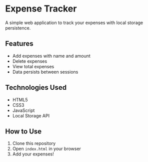 # Expense Tracker

A simple web application to track your expenses with local storage persistence.

## Features
- Add expenses with name and amount
- Delete expenses
- View total expenses
- Data persists between sessions

## Technologies Used
- HTML5
- CSS3
- JavaScript
- Local Storage API

## How to Use
1. Clone this repository
2. Open `index.html` in your browser
3. Add your expenses!

